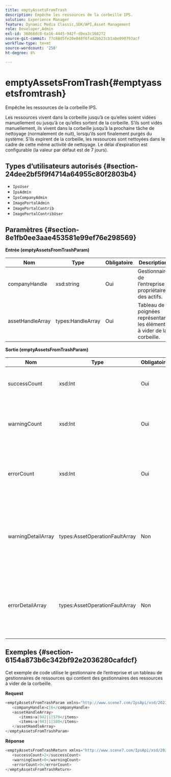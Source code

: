```yaml
---
title: emptyAssetsFromTrash
description: Empêche les ressources de la corbeille IPS.
solution: Experience Manager
feature: Dynamic Media Classic,SDK/API,Asset Management
role: Developer,Admin
exl-id: 36866dc8-6a16-4445-942f-d0ea3c168272
source-git-commit: 77c88d5fe20e048f6fad2bb23cb1abe090793acf
workflow-type: tm+mt
source-wordcount: '258'
ht-degree: 8%

---
```


# emptyAssetsFromTrash{#emptyassetsfromtrash}

Empêche les ressources de la corbeille IPS.

Les ressources vivent dans la corbeille jusqu’à ce qu’elles soient vidées manuellement ou jusqu’à ce qu’elles sortent de la corbeille. S’ils sont vidés manuellement, ils vivent dans la corbeille jusqu’à la prochaine tâche de nettoyage (normalement de nuit), lorsqu’ils sont finalement purgés du système. S’ils expirent de la corbeille, les ressources sont nettoyées dans le cadre de cette même activité de nettoyage. Le délai d’expiration est configurable (la valeur par défaut est de 7 jours).

## Types d’utilisateurs autorisés {#section-24dee2bf5f9f4714a64955c80f2803b4}

* `IpsUser`
* `IpsAdmin`
* `IpsCompanyAdmin`
* `ImagePortalAdmin`
* `ImagePortalContrib`
* `ImagePortalContribUser`

## Paramètres {#section-8e1fb0ee3aae453581e99ef76e298569}

**Entrée (emptyAssetsFromTrashParam)**

| Nom | Type | Obligatoire | Description |
|---|---|---|---|
| companyHandle | xsd:string | Oui | Gestionnaire de l’entreprise propriétaire des actifs. |
| assetHandleArray | types:HandleArray | Oui | Tableau de poignées représentant les éléments à vider de la corbeille. |

**Sortie (emptyAssetsFromTrashParam)**

| Nom | Type | Obligatoire | Description |
|---|---|---|---|
| successCount | xsd:Int | Oui | Nombre de ressources vidées avec succès de la corbeille. |
| warningCount | xsd:Int | Oui | Nombre d’avertissements générés lorsque l’opération tentait de vider des ressources de la corbeille. |
| errorCount | xsd:Int | Oui | Nombre d’erreurs générées lorsque l’opération tentait de vider des ressources de la corbeille. |
| warningDetailArray | types:AssetOperationFaultArray | Non | Tableau de détails associés aux ressources qui ont généré des avertissements lorsque l’opération a tenté de les vider de la corbeille. |
| errorDetailArray | types:AssetOperationFaultArray | Non | Tableau de détails associés aux ressources qui ont généré des erreurs lorsque l’opération a tenté de les vider de la corbeille. |

## Exemples {#section-6154a873b6c342bf92e2036280cafdcf}

Cet exemple de code utilise le gestionnaire de l’entreprise et un tableau de gestionnaires de ressources qui contient des gestionnaires des ressources à vider de la corbeille.

**Request**

```java
<emptyAssetsFromTrashParam xmlns="http://www.scene7.com/IpsApi/xsd/2023-01-15">
   <companyHandle>c|6</companyHandle>
   <assetHandleArray>
      <items>a|942|1|579</items>
      <items>a|943|1|580</items>
   </assetHandleArray>
</emptyAssetsFromTrashParam>
```

**Réponse**

```java
<emptyAssetsFromTrashReturn xmlns="http://www.scene7.com/IpsApi/xsd/2023-01-15">
   <successCount>2</successCount>
   <warningCount>0</warningCount>
   <errorCount>0</errorCount>
</emptyAssetsFromTrashReturn>
```

